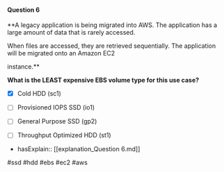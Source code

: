 #### Question  6


**A legacy application is being migrated into AWS. The application has a large amount of data that is rarely accessed.

When files are accessed, they are retrieved sequentially. The application will be migrated onto an Amazon EC2

instance.**


**What is the LEAST expensive EBS volume type for this use case?**


- [x] Cold HDD (sc1)


- [ ] Provisioned IOPS SSD (io1)


- [ ] General Purpose SSD (gp2)


- [ ] Throughput Optimized HDD (st1)



- hasExplain:: [[explanation_Question  6.md]]

#ssd #hdd #ebs #ec2 #aws 